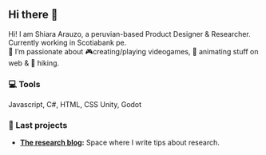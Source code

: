 ## Hi there 👋

<!--
**shiara0312/shiara0312** is a ✨ _special_ ✨ repository because its `README.md` (this file) appears on your GitHub profile.

Here are some ideas to get you started:

- 🔭 I’m currently working on ...
- 🌱 I’m currently learning ...
- 👯 I’m looking to collaborate on ...
- 🤔 I’m looking for help with ...
- 💬 Ask me about ...
- 📫 How to reach me: ...
- 😄 Pronouns: ...
- ⚡ Fun fact: ...
-->
Hi! I am Shiara Arauzo, a peruvian-based Product Designer & Researcher. Currently working in Scotiabank pe.
<br>
🔭 I’m passionate about 🎮creating/playing videogames, 💫 animating stuff on web & 🌱 hiking.
### 💻 Tools
Javascript, C#, HTML, CSS
Unity, Godot

### 🚀 Last projects

- **[The research blog](https://www.instagram.com/the.research.blog/?hl=es):** Space where I write tips about research.


<!--![Top Langs](https://github-readme-stats.vercel.app/api/top-langs/?username=anuraghazra&hide_progress=true)-->
